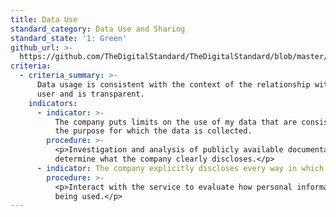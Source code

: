 ```yaml
---
title: Data Use
standard_category: Data Use and Sharing
standard_state: '1: Green'
github_url: >-
  https://github.com/TheDigitalStandard/TheDigitalStandard/blob/master/Privacy%20(Is%20it%20private%3F)%2FData%20Use%20and%20Sharing%2FData%20use.yaml
criteria:
  - criteria_summary: >-
      Data usage is consistent with the context of the relationship with the
      user and is transparent.
    indicators:
      - indicator: >-
          The company puts limits on the use of my data that are consistent with
          the purpose for which the data is collected.
        procedure: >-
          <p>Investigation and analysis of publicly available documentation to
          determine what the company clearly discloses.</p>
      - indicator: The company explicitly discloses every way in which it uses my data.
        procedure: >-
          <p>Interact with the service to evaluate how personal information is
          being used.</p>
---
```


